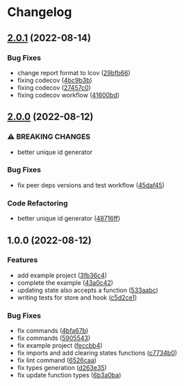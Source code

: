 # Changelog

## [2.0.1](https://github.com/Sam-Afshari/use-sharable-state/compare/v2.0.0...v2.0.1) (2022-08-14)


### Bug Fixes

* change report format to lcov ([29bfb66](https://github.com/Sam-Afshari/use-sharable-state/commit/29bfb6627de43db621480e51711dd1e9018a4abe))
* fixing codecov ([4bc9b3b](https://github.com/Sam-Afshari/use-sharable-state/commit/4bc9b3b40101e84facccc9f154a887d598dc05e7))
* fixing codecov ([27457c0](https://github.com/Sam-Afshari/use-sharable-state/commit/27457c01d5ec515e178684bac6cc874ed4ac7495))
* fixing codecov workflow ([41600bd](https://github.com/Sam-Afshari/use-sharable-state/commit/41600bd9c40bd6386ebc301d2b180029488b6e18))

## [2.0.0](https://github.com/Sam-Afshari/use-sharable-state/compare/v1.0.0...v2.0.0) (2022-08-12)


### ⚠ BREAKING CHANGES

* better unique id generator

### Bug Fixes

* fix peer deps versions and test workflow ([45daf45](https://github.com/Sam-Afshari/use-sharable-state/commit/45daf450b6ef2de0a22e065f11539bb1731f2131))


### Code Refactoring

* better unique id generator ([48716ff](https://github.com/Sam-Afshari/use-sharable-state/commit/48716ff9b49f852a84a0176ba1ec629131c54404))

## 1.0.0 (2022-08-12)


### Features

* add example project ([3fb36c4](https://github.com/Sam-Afshari/use-sharable-state/commit/3fb36c46ef39559e8eb2c269c0ad993fb5becc3b))
* complete the example ([43a0c42](https://github.com/Sam-Afshari/use-sharable-state/commit/43a0c424e05fb488aeae54f40c063cc8b5b3cb8c))
* updating state also accepts a function ([533aabc](https://github.com/Sam-Afshari/use-sharable-state/commit/533aabcae6f634a9083ddf6974d604af50d1bc33))
* writing tests for store and hook ([c5d2ce1](https://github.com/Sam-Afshari/use-sharable-state/commit/c5d2ce1ed0be75ffd6f61e4d160ca66c5662ce27))


### Bug Fixes

* fix commands ([4bfa67b](https://github.com/Sam-Afshari/use-sharable-state/commit/4bfa67b1a20bbefd53b414d4b0d3bd524def51d0))
* fix commands ([5905543](https://github.com/Sam-Afshari/use-sharable-state/commit/590554351aff5a836d33c9c63295d9d7359ca979))
* fix example project ([feccbb4](https://github.com/Sam-Afshari/use-sharable-state/commit/feccbb4293cc47302d154a71bd146e4de6291c83))
* fix imports and add clearing states functions ([c7734b0](https://github.com/Sam-Afshari/use-sharable-state/commit/c7734b0d690c88786bfd54ec24c0939ec4fd6481))
* fix lint command ([6526caa](https://github.com/Sam-Afshari/use-sharable-state/commit/6526caaf03bbcac8736c10917e7180b1c30a9aef))
* fix types generation ([d263e35](https://github.com/Sam-Afshari/use-sharable-state/commit/d263e3580efb2949923bd7d9cca7d0d59f1d1483))
* fix update function types ([6b3a0ba](https://github.com/Sam-Afshari/use-sharable-state/commit/6b3a0ba3f6a1227bb96c188d5fce9fbed6b58f51))
